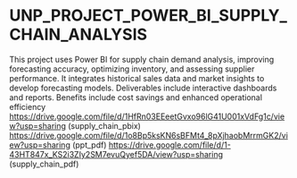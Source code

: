 # UNP_PROJECT_POWER_BI_SUPPLY_CHAIN_ANALYSIS
This project uses Power BI for supply chain demand analysis, improving forecasting accuracy, optimizing inventory, and assessing supplier performance. It integrates historical sales data and market insights to develop forecasting models. Deliverables include interactive dashboards and reports. Benefits include cost savings and enhanced operational efficiency
https://drive.google.com/file/d/1HfRn03EEeetGvxo96lG41U001xVdFg1c/view?usp=sharing (supply_chain_pbix) https://drive.google.com/file/d/1o8Bp5ksKN6sBFMt4_8pXjhaobMrrmGK2/view?usp=sharing (ppt_pdf) https://drive.google.com/file/d/1-43HT847x_KS2i3ZIy2SM7evuQyef5DA/view?usp=sharing (supply_chain_pdf)
